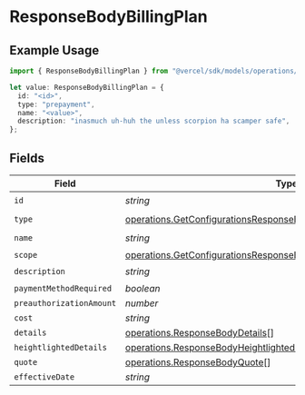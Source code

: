 # ResponseBodyBillingPlan

## Example Usage

```typescript
import { ResponseBodyBillingPlan } from "@vercel/sdk/models/operations/getconfigurations.js";

let value: ResponseBodyBillingPlan = {
  id: "<id>",
  type: "prepayment",
  name: "<value>",
  description: "inasmuch uh-huh the unless scorpion ha scamper safe",
};
```

## Fields

| Field                                                                                                                                                      | Type                                                                                                                                                       | Required                                                                                                                                                   | Description                                                                                                                                                |
| ---------------------------------------------------------------------------------------------------------------------------------------------------------- | ---------------------------------------------------------------------------------------------------------------------------------------------------------- | ---------------------------------------------------------------------------------------------------------------------------------------------------------- | ---------------------------------------------------------------------------------------------------------------------------------------------------------- |
| `id`                                                                                                                                                       | *string*                                                                                                                                                   | :heavy_check_mark:                                                                                                                                         | N/A                                                                                                                                                        |
| `type`                                                                                                                                                     | [operations.GetConfigurationsResponseBodyIntegrationsResponse200Type](../../models/operations/getconfigurationsresponsebodyintegrationsresponse200type.md) | :heavy_check_mark:                                                                                                                                         | N/A                                                                                                                                                        |
| `name`                                                                                                                                                     | *string*                                                                                                                                                   | :heavy_check_mark:                                                                                                                                         | N/A                                                                                                                                                        |
| `scope`                                                                                                                                                    | [operations.GetConfigurationsResponseBodyScope](../../models/operations/getconfigurationsresponsebodyscope.md)                                             | :heavy_minus_sign:                                                                                                                                         | N/A                                                                                                                                                        |
| `description`                                                                                                                                              | *string*                                                                                                                                                   | :heavy_check_mark:                                                                                                                                         | N/A                                                                                                                                                        |
| `paymentMethodRequired`                                                                                                                                    | *boolean*                                                                                                                                                  | :heavy_minus_sign:                                                                                                                                         | N/A                                                                                                                                                        |
| `preauthorizationAmount`                                                                                                                                   | *number*                                                                                                                                                   | :heavy_minus_sign:                                                                                                                                         | N/A                                                                                                                                                        |
| `cost`                                                                                                                                                     | *string*                                                                                                                                                   | :heavy_minus_sign:                                                                                                                                         | N/A                                                                                                                                                        |
| `details`                                                                                                                                                  | [operations.ResponseBodyDetails](../../models/operations/responsebodydetails.md)[]                                                                         | :heavy_minus_sign:                                                                                                                                         | N/A                                                                                                                                                        |
| `heightlightedDetails`                                                                                                                                     | [operations.ResponseBodyHeightlightedDetails](../../models/operations/responsebodyheightlighteddetails.md)[]                                               | :heavy_minus_sign:                                                                                                                                         | N/A                                                                                                                                                        |
| `quote`                                                                                                                                                    | [operations.ResponseBodyQuote](../../models/operations/responsebodyquote.md)[]                                                                             | :heavy_minus_sign:                                                                                                                                         | N/A                                                                                                                                                        |
| `effectiveDate`                                                                                                                                            | *string*                                                                                                                                                   | :heavy_minus_sign:                                                                                                                                         | N/A                                                                                                                                                        |